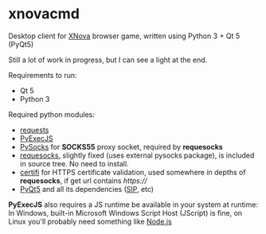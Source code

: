 # xnovacmd
Desktop client for [XNova](http://xnova.su/) browser game, written using Python 3 + Qt 5 (PyQt5)

Still a lot of work in progress, but I can see a light at the end.

Requirements to run:

 * Qt 5
 * Python 3
 
Required python modules:
 * [requests](http://docs.python-requests.org/en/latest/)
 * [PyExecJS](https://pypi.python.org/pypi/PyExecJS)
 * [PySocks](https://pypi.python.org/pypi/PySocks) for **SOCKS55** proxy socket, required by **requesocks**
 * [requesocks](https://pypi.python.org/pypi/requesocks), slightly fixed (uses external pysocks package), is included in source tree. No need to install.
 * [certifi](https://pypi.python.org/pypi/certifi) for HTTPS certificate validation, used somewhere in depths of **requesocks**, if get url contains *https://*
 * [PyQt5](http://pyqt.sourceforge.net/Docs/PyQt5/installation.html) and all its dependencies ([SIP](https://riverbankcomputing.com/software/sip/download), etc)

**PyExecJS** also requires a JS runtime be available in your system at runtime:
In Windows, built-in Microsoft Windows Script Host (JScript) is fine,
on Linux you'll probably need something like [Node.js](http://nodejs.org)
